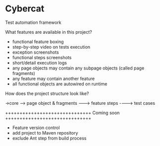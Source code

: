 Cybercat
========

Test automation framework

What features are available in this project?

- functional feature boxing
- step-by-step video on tests execution 
- exception screenshots
- functional steps screenshots
- short/detail execution logs
- any page objects may contain any subpage objects (called page fragments)
- any feature may contain another feature
- all functional objects are autowired on runtime 

How does the project structure look like? 

->core 
--> page object & fragments
---> feature steps
----> test cases


++++++++++++++++++++++++++++++
   Coming soon
++++++++++++++++++++++++++++++

- Feature version control
- add project to Maven repository
- exclude Ant step from build process 
